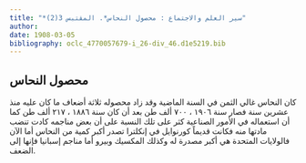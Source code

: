 ```yaml
---
title: "*سير العلم والاجتماع : محصول النحاس*. المقتبس 3(2)"
author: 
date: 1908-03-05
bibliography: oclc_4770057679-i_26-div_46.d1e5219.bib
---
```




##  محصول النحاس 


 كان النحاس غالي الثمن في السنة الماضية وقد زاد محصوله  ثلاثة  أضعاف ما كان عليه منذ  عشرين  سنة فصار سنة  ١٩٠٦  ،  ٧٠٠  ألف  طن بعد أن كان سنة  ١٨٨٦  ،  ٢١٧  ألف  طن كما أن استعماله في الأمور الصناعية كثر على تلك النسبة على أن بعض مناجمه كادت تنضب مادتها منه فكانت قديماً كورنوايل في إنكلترا تصدر أكبر كمية من النحاس   أما الآن فالولايات المتحدة هي أكبر مصدرة له وكذلك المكسيك وبيرو أما مناجم إسبانيا فإنها إلى الضعف. 
